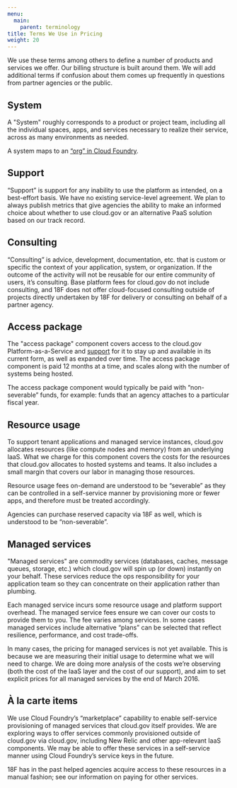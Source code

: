 ```yaml
---
menu:
  main:
    parent: terminology
title: Terms We Use in Pricing
weight: 20
---
```


We use these terms among others to define a number of products and services we offer. Our billing structure is built around them. We will add additional terms if confusion about them comes up frequently in questions from partner agencies or the public.

## System

A "System" roughly corresponds to a product or project team, including all the individual spaces, apps, and services necessary to realize their service, across as many environments as needed.

A system maps to an [“org” in Cloud Foundry](http://docs.cloudfoundry.org/concepts/roles.html#orgs).

## <a name="support"></a> Support

“Support” is support for any inability to use the platform as intended, on a best-effort basis. We have no existing service-level agreement. We plan to always publish metrics that give agencies the ability to make an informed choice about whether to use cloud.gov or an alternative PaaS solution based on our track record.

## Consulting

“Consulting” is advice, development, documentation, etc. that is custom or specific the context of your application, system, or organization. If the outcome of the activity will not be reusable for our entire community of users, it’s consulting. Base platform fees for cloud.gov do not include consulting, and 18F does not offer cloud-focused consulting outside of projects directly undertaken by 18F for delivery or consulting on behalf of a partner agency.

## Access package

The "access package" component covers access to the cloud.gov Platform-as-a-Service and [support](#support) for it to stay up and available in its current form, as well as expanded over time. The access package component is paid 12 months at a time, and scales along with the number of systems being hosted.

The access package component would typically be paid with “non-severable” funds, for example: funds that an agency attaches to a particular fiscal year.

## Resource usage

To support tenant applications and managed service instances, cloud.gov allocates resources (like compute nodes and memory) from an underlying IaaS. What we charge for this component covers the costs for the resources that cloud.gov allocates to hosted systems and teams. It also includes a small margin that covers our labor in managing those resources.

Resource usage fees on-demand are understood to be “severable” as they can be controlled in a self-service manner by provisioning more or fewer apps, and therefore must be treated accordingly.

Agencies can purchase reserved capacity via 18F as well, which is understood to be “non-severable”.

## Managed services

"Managed services" are commodity services (databases, caches, message queues, storage, etc.) which cloud.gov will spin up (or down) instantly on your behalf. These services reduce the ops responsibility for your application team so they can concentrate on their application rather than plumbing. 

Each managed service incurs some resource usage and platform support overhead. The managed service fees ensure we can cover our costs to provide them to you. The fee varies among services. In some cases managed services include alternative “plans” can be selected that reflect resilience, performance, and cost trade-offs.

In many cases, the pricing for managed services is not yet available. This is because we are measuring their initial usage to determine what we will need to charge. We are doing more analysis of the costs we’re observing (both the cost of the IaaS layer and the cost of our support), and aim to set explicit prices for all managed services by the end of March 2016.

## <a name="alacarte"></a> À la carte items

We use Cloud Foundry’s “marketplace” capability to enable self-service provisioning of managed services that cloud.gov itself provides. We are exploring ways to offer services commonly provisioned outside of cloud.gov via cloud.gov, including New Relic and other app-relevant IaaS components. We may be able to offer these services in a self-service manner using Cloud Foundry’s service keys in the future.

18F has in the past helped agencies acquire access to these resources in a manual fashion; see our information on paying for other services. 

